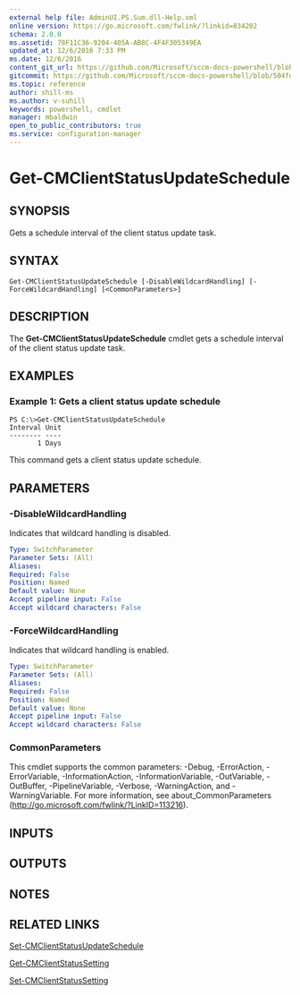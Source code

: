 ```yaml
---
external help file: AdminUI.PS.Sum.dll-Help.xml
online version: https://go.microsoft.com/fwlink/?linkid=834202
schema: 2.0.0
ms.assetid: 78F11C36-9204-405A-AB8C-4F4F305349EA
updated_at: 12/6/2016 7:33 PM
ms.date: 12/6/2016
content_git_url: https://github.com/Microsoft/sccm-docs-powershell/blob/master/sccm-cmdlets/ConfigurationManager/vlatest/Get-CMClientStatusUpdateSchedule.md
gitcommit: https://github.com/Microsoft/sccm-docs-powershell/blob/504fd5ae0c4dcc14877d18b3f201f0c5172688ce/sccm-cmdlets/ConfigurationManager/vlatest/Get-CMClientStatusUpdateSchedule.md
ms.topic: reference
author: shill-ms
ms.author: v-suhill
keywords: powershell, cmdlet
manager: mbaldwin
open_to_public_contributors: true
ms.service: configuration-manager
---
```


# Get-CMClientStatusUpdateSchedule

## SYNOPSIS
Gets a schedule interval of the client status update task.

## SYNTAX

```
Get-CMClientStatusUpdateSchedule [-DisableWildcardHandling] [-ForceWildcardHandling] [<CommonParameters>]
```

## DESCRIPTION
The **Get-CMClientStatusUpdateSchedule** cmdlet gets a schedule interval of the client status update task.

## EXAMPLES

### Example 1: Gets a client status update schedule
```
PS C:\>Get-CMClientStatusUpdateSchedule
Interval Unit 
-------- ----
       1 Days
```

This command gets a client status update schedule.

## PARAMETERS

### -DisableWildcardHandling
Indicates that wildcard handling is disabled.

```yaml
Type: SwitchParameter
Parameter Sets: (All)
Aliases: 
Required: False
Position: Named
Default value: None
Accept pipeline input: False
Accept wildcard characters: False
```

### -ForceWildcardHandling
Indicates that wildcard handling is enabled.

```yaml
Type: SwitchParameter
Parameter Sets: (All)
Aliases: 
Required: False
Position: Named
Default value: None
Accept pipeline input: False
Accept wildcard characters: False
```

### CommonParameters
This cmdlet supports the common parameters: -Debug, -ErrorAction, -ErrorVariable, -InformationAction, -InformationVariable, -OutVariable, -OutBuffer, -PipelineVariable, -Verbose, -WarningAction, and -WarningVariable. For more information, see about_CommonParameters (http://go.microsoft.com/fwlink/?LinkID=113216).

## INPUTS

## OUTPUTS

## NOTES

## RELATED LINKS

[Set-CMClientStatusUpdateSchedule](xref:ConfigurationManager/vlatest/Set-CMClientStatusUpdateSchedule.md)

[Get-CMClientStatusSetting](xref:ConfigurationManager/vlatest/Get-CMClientStatusSetting.md)

[Set-CMClientStatusSetting](xref:ConfigurationManager/vlatest/Set-CMClientStatusSetting.md)


